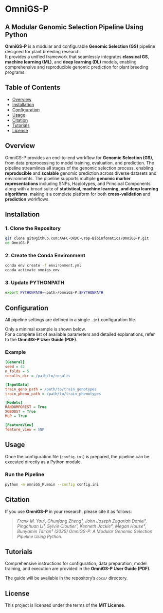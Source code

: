 # OmniGS-P

## A Modular Genomic Selection Pipeline Using Python

**OmniGS-P** is a modular and configurable **Genomic Selection (GS)** pipeline designed for plant breeding research.  
It provides a unified framework that seamlessly integrates **classical GS**, **machine learning (ML)**, and **deep learning (DL)** models, enabling comprehensive and reproducible genomic prediction for plant breeding programs.

## Table of Contents
- [Overview](#overview)
- [Installation](#installation)
- [Configuration](#configuration)
- [Usage](#usage)
- [Citation](#citation)
- [Tutorials](#tutorials)
- [License](#license)

## Overview

OmniGS-P provides an end-to-end workflow for **Genomic Selection (GS)**, from data preprocessing to model training, evaluation, and prediction. The pipeline streamlines all stages of the genomic selection process, enabling **reproducible** and **scalable** genomic prediction across diverse datasets and environments. The pipeline supports multiple **genomic marker representations** including SNPs, Haplotypes, and Principal Components along with a broad suite of **statistical, machine learning, and deep learning algorithms**, making it a complete platform for both **cross-validation** and **prediction** workflows.

## Installation

### 1. Clone the Repository
```bash
git clone git@github.com:AAFC-ORDC-Crop-Bioinfomatics/OmniGS-P.git
cd OmniGS-P
```
### 2. Create the Conda Environment
```bash
conda env create -f environment.yml
conda activate omnigs_env
```
### 3. Update PYTHONPATH
```bash
export PYTHONPATH=<path>/omniGS-P:$PYTHONPATH
```
## Configuration

All pipeline settings are defined in a single `.ini` configuration file. 

Only a minimal example is shown below.  
For a complete list of available parameters and detailed explanations, refer to the **OmniGS-P User Guide (PDF)**.

### Example

```ini
[General]
seed = 42
n_folds = 5
results_dir = /path/to/results

[InputData]
train_geno_path = /path/to/train_genotypes
train_pheno_path = /path/to/train_phenotypes

[Models]
RANDOMFOREST = True
XGBOOST = True
MLP = True

[FeatureView]
feature_view = SNP
```
## Usage

Once the configuration file (`config.ini`) is prepared, the pipeline can be executed directly as a Python module.

### Run the Pipeline

```bash
python -m omniGS_P.main --config config.ini
```

## Citation

If you use **OmniGS-P** in your research, please cite it as follows:
> *Frank M. You¹, Chunfang Zheng¹, John Joseph Zagariah Daniel¹, Pingchuan Li¹, Sylvie Cloutier¹, Kenneth Jackle², Megan House², Bunyamin Tar’an² (2025)  OmniGS-P: A Modular Genomic Selection Pipeline Using Python.*  

## Tutorials

Comprehensive instructions for configuration, data preparation, model training, and execution are provided in the **OmniGS-P User Guide (PDF)**.

The guide will be available in the repository’s `docs/` directory.

## License

This project is licensed under the terms of the **MIT License**.
